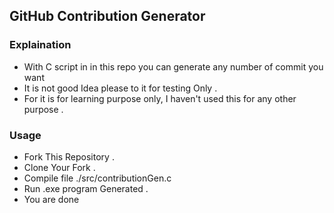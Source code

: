 ## GitHub Contribution Generator


### Explaination

- With C script in in this repo you can generate any number of commit you want
- It is not good Idea please to it for testing Only .
- For it is for learning purpose only, I haven't used this for any other purpose .

### Usage

- Fork This Repository .
- Clone Your Fork .
- Compile file ./src/contributionGen.c
- Run .exe program Generated .
- You are done
